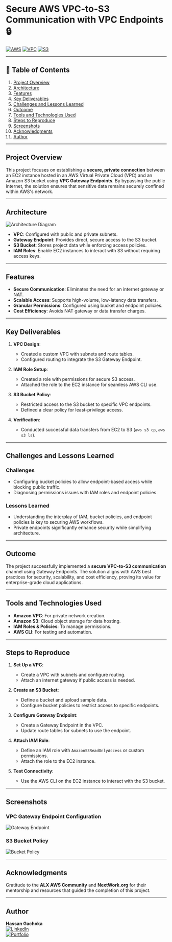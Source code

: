 # Secure AWS VPC-to-S3 Communication with VPC Endpoints 🔒

[![AWS](https://img.shields.io/badge/AWS-100000?style=flat&logo=amazon&logoColor=FFFFFF&labelColor=5C5C5C&color=FF7300)](https://aws.amazon.com/)
[![VPC](https://img.shields.io/badge/AWS_VPC-100000?style=flat&logo=amazonaws&logoColor=white&labelColor=494949&color=569A31)](https://docs.aws.amazon.com/vpc/)
[![S3](https://img.shields.io/badge/AWS_S3-100000?style=flat&logo=AmazonS3&logoColor=white&labelColor=494949&color=569A31)](https://aws.amazon.com/s3/)

---

## 📜 Table of Contents

1. [Project Overview](#project-overview)
2. [Architecture](#architecture)
3. [Features](#features)
4. [Key Deliverables](#key-deliverables)
5. [Challenges and Lessons Learned](#challenges-and-lessons-learned)
6. [Outcome](#outcome)
7. [Tools and Technologies Used](#tools-and-technologies-used)
8. [Steps to Reproduce](#steps-to-reproduce)
9. [Screenshots](#screenshots)
10. [Acknowledgments](#acknowledgments)
11. [Author](#author)

---

## Project Overview

This project focuses on establishing a **secure, private connection** between an EC2 instance hosted in an AWS Virtual Private Cloud (VPC) and an Amazon S3 bucket using **VPC Gateway Endpoints**. By bypassing the public internet, the solution ensures that sensitive data remains securely confined within AWS's network.

---

## Architecture

![Architecture Diagram](./Images/architecture.png)  

- **VPC**: Configured with public and private subnets.  
- **Gateway Endpoint**: Provides direct, secure access to the S3 bucket.  
- **S3 Bucket**: Stores project data while enforcing access policies.  
- **IAM Roles**: Enable EC2 instances to interact with S3 without requiring access keys.

---

## Features

- **Secure Communication**: Eliminates the need for an internet gateway or NAT.  
- **Scalable Access**: Supports high-volume, low-latency data transfers.  
- **Granular Permissions**: Configured using bucket and endpoint policies.  
- **Cost Efficiency**: Avoids NAT gateway or data transfer charges.

---

## Key Deliverables

1. **VPC Design**:
   - Created a custom VPC with subnets and route tables.
   - Configured routing to integrate the S3 Gateway Endpoint.

2. **IAM Role Setup**:
   - Created a role with permissions for secure S3 access.
   - Attached the role to the EC2 instance for seamless AWS CLI use.

3. **S3 Bucket Policy**:
   - Restricted access to the S3 bucket to specific VPC endpoints.
   - Defined a clear policy for least-privilege access.

4. **Verification**:
   - Conducted successful data transfers from EC2 to S3 (`aws s3 cp`, `aws s3 ls`).

---

## Challenges and Lessons Learned

### Challenges
- Configuring bucket policies to allow endpoint-based access while blocking public traffic.  
- Diagnosing permissions issues with IAM roles and endpoint policies.  

### Lessons Learned
- Understanding the interplay of IAM, bucket policies, and endpoint policies is key to securing AWS workflows.  
- Private endpoints significantly enhance security while simplifying architecture.

---

## Outcome

The project successfully implemented a **secure VPC-to-S3 communication** channel using Gateway Endpoints. The solution aligns with AWS best practices for security, scalability, and cost efficiency, proving its value for enterprise-grade cloud applications.

---

## Tools and Technologies Used

- **Amazon VPC**: For private network creation.  
- **Amazon S3**: Cloud object storage for data hosting.  
- **IAM Roles & Policies**: To manage permissions.  
- **AWS CLI**: For testing and automation.  

---

## Steps to Reproduce

1. **Set Up a VPC**:
   - Create a VPC with subnets and configure routing.
   - Attach an internet gateway if public access is needed.

2. **Create an S3 Bucket**:
   - Define a bucket and upload sample data.
   - Configure bucket policies to restrict access to specific endpoints.

3. **Configure Gateway Endpoint**:
   - Create a Gateway Endpoint in the VPC.
   - Update route tables for subnets to use the endpoint.

4. **Attach IAM Role**:
   - Define an IAM role with `AmazonS3ReadOnlyAccess` or custom permissions.
   - Attach the role to the EC2 instance.

5. **Test Connectivity**:
   - Use the AWS CLI on the EC2 instance to interact with the S3 bucket.

---

## Screenshots

### VPC Gateway Endpoint Configuration  
![Gateway Endpoint](./Images/endpoint-settings.png)  

### S3 Bucket Policy  
![Bucket Policy](./Images/bucket-policy.png)

---

## Acknowledgments

Gratitude to the **ALX AWS Community** and **NextWork.org** for their mentorship and resources that guided the completion of this project.

---

## Author

**Hassan Gachoka**  
[![LinkedIn](https://img.shields.io/badge/LinkedIn-Connect-blue?style=flat&logo=linkedin)](https://linkedin.com/in/gachokahassan)  
[![Portfolio](https://img.shields.io/badge/Portfolio-Explore-brightgreen)](https://your-portfolio-link.com)
